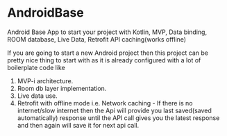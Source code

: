 # AndroidBase
Android Base App to start your project with Kotlin, MVP, Data binding, ROOM database, Live Data, Retrofit API caching(works offline)

If you are going to start a new Android project then this project can be pretty nice thing to start with as it is 
already configured with a lot of boilerplate code like
1. MVP-i architecture.
2. Room db layer implementation.
3. Live data use.
4. Retrofit with offline mode i.e. Network caching - If there is no internet/slow internet then the Api will provide you last saved(saved automatically)
   response until the API call gives you the latest response and then again will save it for next api call.
